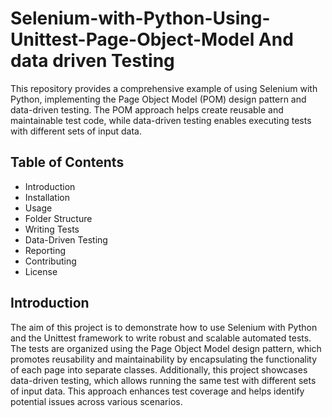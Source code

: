 # Selenium-with-Python-Using-Unittest-Page-Object-Model And data driven Testing
This repository provides a comprehensive example of using Selenium with Python, implementing the Page Object Model (POM) design pattern and data-driven testing. The POM approach helps create reusable and maintainable test code, while data-driven testing enables executing tests with different sets of input data.

## Table of Contents
- Introduction
- Installation
- Usage
- Folder Structure
- Writing Tests
- Data-Driven Testing
- Reporting
- Contributing
- License

## Introduction
The aim of this project is to demonstrate how to use Selenium with Python and the Unittest framework to write robust and scalable automated tests. The tests are organized using the Page Object Model design pattern, which promotes reusability and maintainability by encapsulating the functionality of each page into separate classes.
Additionally, this project showcases data-driven testing, which allows running the same test with different sets of input data. This approach enhances test coverage and helps identify potential issues across various scenarios.
